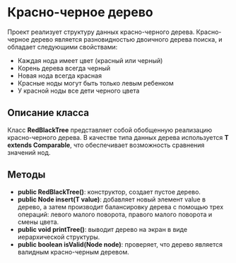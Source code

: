 # Красно-черное дерево

Проект реализует структуру данных красно-черного дерева. Красно-черное дерево является разновидностью двоичного дерева поиска, и обладает следующими свойствами:

* Каждая нода имеет цвет (красный или черный)
* Корень дерева всегда черный
* Новая нода всегда красная
* Красные ноды могут быть только левым ребенком
* У красной ноды все дети черного цвета

## Описание класса

Класс **RedBlackTree** представляет собой обобщенную реализацию красно-черного дерева. В качестве типа данных дерева используется **T extends Comparable<T>**, что обеспечивает возможность сравнения значений нод.

## Методы

* **public RedBlackTree()**: конструктор, создает пустое дерево.
* **public Node<T> insert(T value)**: добавляет новый элемент value в дерево, а затем производит балансировку дерева с помощью трех операций: левого малого поворота, правого малого поворота и смены цвета.
* **public void printTree()**: выводит дерево на экран в виде иерархической структуры.
* **public boolean isValid(Node<T> node)**: проверяет, что дерево является валидным красно-черным деревом.
